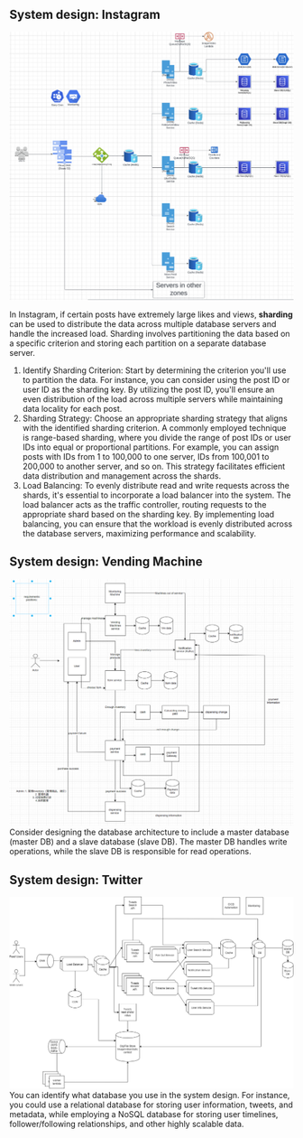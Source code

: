 ## System design: Instagram

![img_13.png](img_13.png)

In Instagram, if certain posts have extremely large likes and views, **sharding** can be used to distribute the data across multiple database servers and handle the increased load. Sharding involves partitioning the data based on a specific criterion and storing each partition on a separate database server.
1. Identify Sharding Criterion: Start by determining the criterion you'll use to partition the data. For instance, you can consider using the post ID or user ID as the sharding key. By utilizing the post ID, you'll ensure an even distribution of the load across multiple servers while maintaining data locality for each post.
2. Sharding Strategy: Choose an appropriate sharding strategy that aligns with the identified sharding criterion. A commonly employed technique is range-based sharding, where you divide the range of post IDs or user IDs into equal or proportional partitions. For example, you can assign posts with IDs from 1 to 100,000 to one server, IDs from 100,001 to 200,000 to another server, and so on. This strategy facilitates efficient data distribution and management across the shards.
3. Load Balancing: To evenly distribute read and write requests across the shards, it's essential to incorporate a load balancer into the system. The load balancer acts as the traffic controller, routing requests to the appropriate shard based on the sharding key. By implementing load balancing, you can ensure that the workload is evenly distributed across the database servers, maximizing performance and scalability.

## System design: Vending Machine

![img_14.png](img_14.png)
 Consider designing the database architecture to include a master database (master DB) and a slave database (slave DB). The master DB handles write operations, while the slave DB is responsible for read operations.

## System design: Twitter
![img_15.png](img_15.png)
You can identify what database you use in the system design. For instance, you could use a relational database for storing user information, tweets, and metadata, while employing a NoSQL database for storing user timelines, follower/following relationships, and other highly scalable data.
